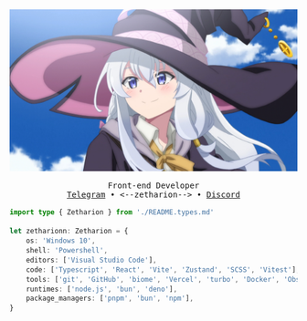 <div align="center">

<img src="./assets/wallpaper.png" alt="it's anime wallpaper if u don't see it" />

<pre>
Front-end Developer
<a href="https://t.me/zetharionn">Telegram</a> • <--zetharion--> • <a href="https://discord.com/users/599225121877524500">Discord</a>
</pre>

</div>

```typescript
import type { Zetharion } from './README.types.md'

let zetharionn: Zetharion = {
	os: 'Windows 10',
	shell: 'Powershell',
	editors: ['Visual Studio Code'],
	code: ['Typescript', 'React', 'Vite', 'Zustand', 'SCSS', 'Vitest'],
	tools: ['git', 'GitHub', 'biome', 'Vercel', 'turbo', 'Docker', 'Obsidian'],
	runtimes: ['node.js', 'bun', 'deno'],
	package_managers: ['pnpm', 'bun', 'npm'],
}
```

